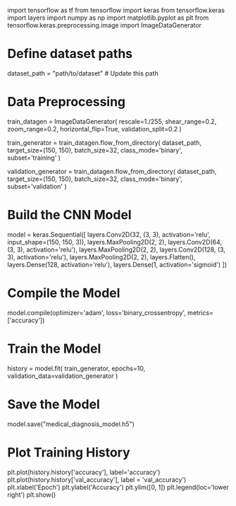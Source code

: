 import tensorflow as tf
from tensorflow import keras
from tensorflow.keras import layers
import numpy as np
import matplotlib.pyplot as plt
from tensorflow.keras.preprocessing.image import ImageDataGenerator

# Define dataset paths
dataset_path = "path/to/dataset"  # Update this path

# Data Preprocessing
train_datagen = ImageDataGenerator(
    rescale=1./255,
    shear_range=0.2,
    zoom_range=0.2,
    horizontal_flip=True,
    validation_split=0.2
)

train_generator = train_datagen.flow_from_directory(
    dataset_path,
    target_size=(150, 150),
    batch_size=32,
    class_mode='binary',
    subset='training'
)

validation_generator = train_datagen.flow_from_directory(
    dataset_path,
    target_size=(150, 150),
    batch_size=32,
    class_mode='binary',
    subset='validation'
)

# Build the CNN Model
model = keras.Sequential([
    layers.Conv2D(32, (3, 3), activation='relu', input_shape=(150, 150, 3)),
    layers.MaxPooling2D(2, 2),
    layers.Conv2D(64, (3, 3), activation='relu'),
    layers.MaxPooling2D(2, 2),
    layers.Conv2D(128, (3, 3), activation='relu'),
    layers.MaxPooling2D(2, 2),
    layers.Flatten(),
    layers.Dense(128, activation='relu'),
    layers.Dense(1, activation='sigmoid')
])

# Compile the Model
model.compile(optimizer='adam', loss='binary_crossentropy', metrics=['accuracy'])

# Train the Model
history = model.fit(
    train_generator,
    epochs=10,
    validation_data=validation_generator
)

# Save the Model
model.save("medical_diagnosis_model.h5")

# Plot Training History
plt.plot(history.history['accuracy'], label='accuracy')
plt.plot(history.history['val_accuracy'], label = 'val_accuracy')
plt.xlabel('Epoch')
plt.ylabel('Accuracy')
plt.ylim([0, 1])
plt.legend(loc='lower right')
plt.show()
